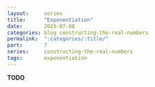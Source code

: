 ```yaml
---
layout:     series
title:      "Exponentiation"
date:       2023-07-08
categories: blog constructing-the-real-numbers
permalink:  ":categories/:title/"
part:       7
series:     constructing-the-real-numbers
tags:       exponentiation
---
```


**TODO**